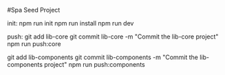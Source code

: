 #Spa Seed Project

init:
npm run init
npm run install
npm run dev

push:
git add lib-core
git commit lib-core -m "Commit the lib-core project"
npm run push:core

git add lib-components
git commit lib-components -m "Commit the lib-components project"
npm run push:components
